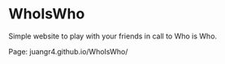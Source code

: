 # WhoIsWho
Simple website to play with your friends in call to Who is Who.

Page: juangr4.github.io/WhoIsWho/
